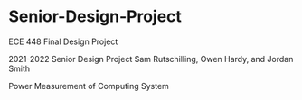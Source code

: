 # Senior-Design-Project
ECE 448 Final Design Project


2021-2022 Senior Design Project 
Sam Rutschilling, Owen Hardy, and Jordan Smith

Power Measurement of Computing System



